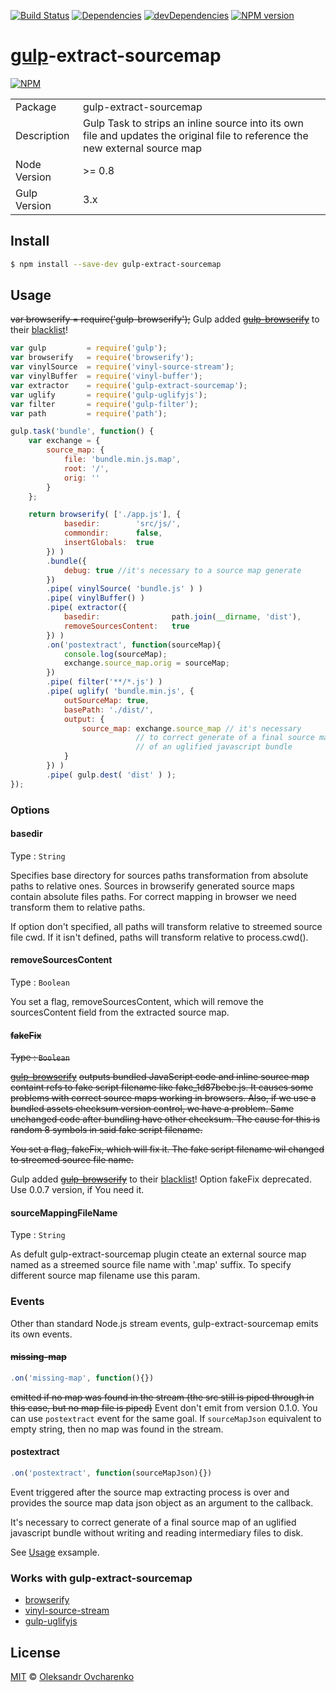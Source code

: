 [![Build Status](https://travis-ci.org/shonny-ua/gulp-extract-sourcemap.svg)](https://travis-ci.org/shonny-ua/gulp-extract-sourcemap)
[![Dependencies](https://david-dm.org/shonny-ua/gulp-extract-sourcemap.svg)](https://david-dm.org/shonny-ua/gulp-extract-sourcemap)
[![devDependencies](https://david-dm.org/shonny-ua/gulp-extract-sourcemap/dev-status.svg)](https://david-dm.org/shonny-ua/gulp-extract-sourcemap#info=devDependencies&view=table)
[![NPM version](https://badge.fury.io/js/gulp-extract-sourcemap.svg)](http://badge.fury.io/js/gulp-extract-sourcemap)

# [gulp](https://github.com/wearefractal/gulp)-extract-sourcemap

[![NPM](https://nodei.co/npm/gulp-extract-sourcemap.png?downloads=true&stars=true)](https://nodei.co/npm/gulp-extract-sourcemap/)

<table>
<tr> 
<td>Package</td><td>gulp-extract-sourcemap</td>
</tr>
<tr>
<td>Description</td>
<td>Gulp Task to strips an inline source into its own file and updates the original file to reference the new external source map</td>
</tr>
<tr>
<td>Node Version</td>
<td>>= 0.8</td>
</tr>
<tr>
<td>Gulp Version</td>
<td>3.x</td>

</tr>
</table>

## Install

```sh
$ npm install --save-dev gulp-extract-sourcemap
```

## Usage

~~var browserify   = require('gulp-browserify');~~
Gulp added [~~gulp-browserify~~](https://github.com/deepak1556/gulp-browserify) to their [blacklist](https://github.com/gulpjs/plugins/issues/47)!
```js
var gulp         = require('gulp');
var browserify   = require('browserify');
var vinylSource  = require('vinyl-source-stream');
var vinylBuffer  = require('vinyl-buffer');
var extractor    = require('gulp-extract-sourcemap');
var uglify       = require('gulp-uglifyjs');
var filter       = require('gulp-filter');
var path         = require('path');

gulp.task('bundle', function() {
    var exchange = {
        source_map: {
            file: 'bundle.min.js.map',
            root: '/',
            orig: ''
        }
    };

    return browserify( ['./app.js'], {
            basedir:        'src/js/',
            commondir:      false,
            insertGlobals:  true
        }) )
        .bundle({
            debug: true //it's necessary to a source map generate
        })
        .pipe( vinylSource( 'bundle.js' ) )
        .pipe( vinylBuffer() )
        .pipe( extractor({
            basedir:                path.join(__dirname, 'dist'),
            removeSourcesContent:   true
        }) )
        .on('postextract', function(sourceMap){
            console.log(sourceMap);
            exchange.source_map.orig = sourceMap;
        })
        .pipe( filter('**/*.js') )
        .pipe( uglify( 'bundle.min.js', {
            outSourceMap: true,
            basePath: './dist/',
            output: {
                source_map: exchange.source_map // it's necessary 
                            // to correct generate of a final source map
                            // of an uglified javascript bundle
            }
        }) )
        .pipe( gulp.dest( 'dist' ) );
});
```

### Options

#### basedir

Type : `String`

Specifies base directory for sources paths transformation from absolute paths to relative ones. Sources in browserify generated source maps contain absolute files paths. For correct mapping in browser we need transform them to relative paths.

If option don't specified, all paths will transform relative to streemed source file cwd. If it isn't defined, paths will transform relative to process.cwd().

#### removeSourcesContent

Type : `Boolean`

You set a flag, removeSourcesContent, which will remove the sourcesContent field from the extracted source map.

#### ~~fakeFix~~

~~Type : `Boolean`~~

[~~gulp-browserify~~](https://github.com/deepak1556/gulp-browserify) ~~outputs bundled JavaScript code and inline source map containt refs to fake script filename like fake_1d87bebe.js. It causes some problems with correct source maps working in browsers. Also, if we use a bundled assets checksum version control, we have a problem. Same unchanged code after bundling have other checksum. The cause for this is random 8 symbols in said fake script filename.~~

~~You set a flag, fakeFix, which will fix it. The fake script filename wil changed to streemed source file name.~~

Gulp added [~~gulp-browserify~~](https://github.com/deepak1556/gulp-browserify) to their [blacklist](https://github.com/gulpjs/plugins/issues/47)!
Option fakeFix deprecated. Use 0.0.7 version, if You need it.

#### sourceMappingFileName

Type : `String`

As defult gulp-extract-sourcemap plugin cteate an external source map named as a streemed source file name with '.map' suffix. To specify different source map filename use this param.

### Events

Other than standard Node.js stream events, gulp-extract-sourcemap emits its own events.

#### ~~missing-map~~

```javascript
.on('missing-map', function(){})
```
~~emitted if no map was found in the stream (the src still is piped through in this case, but no map file is piped)~~
Event don't emit from version 0.1.0. You can use `postextract` event for the same goal. If `sourceMapJson` equivalent to empty string, then 
no map was found in the stream.

#### postextract

```javascript
.on('postextract', function(sourceMapJson){})
```

Event triggered after the source map extracting process is over and provides the source map data json object as an argument to the callback.

It's necessary to correct generate of a final source map of an uglified javascript bundle without writing and reading intermediary files to disk.

See [Usage](#usage) exsample.


### Works with gulp-extract-sourcemap

- [browserify](https://github.com/substack/node-browserify)
- [vinyl-source-stream](https://github.com/hughsk/vinyl-source-stream)
- [gulp-uglifyjs](https://github.com/craigjennings11/gulp-uglifyjs)

## License

[MIT](http://opensource.org/licenses/MIT) © [Oleksandr Ovcharenko](mailto:shonny.ua@gmail.com)
